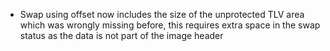 - Swap using offset now includes the size of the unprotected TLV
  area which was wrongly missing before, this requires extra space
  in the swap status as the data is not part of the image header
